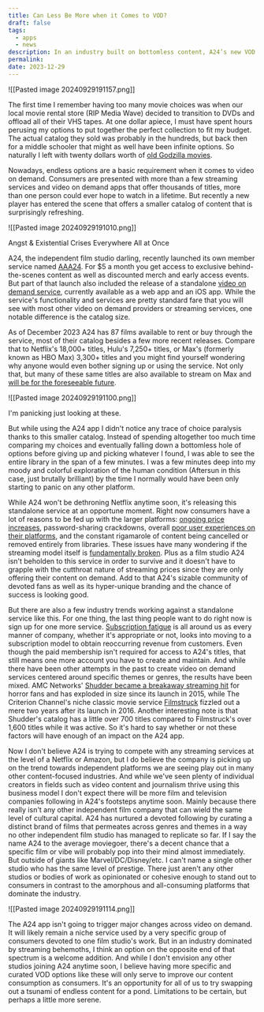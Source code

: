 ```yaml
---
title: Can Less Be More when it Comes to VOD?
draft: false
tags:
  - apps
  - news
description: In an industry built on bottomless content, A24’s new VOD service provides stark contrast
permalink: 
date: 2023-12-29
---
```


![[Pasted image 20240929191157.png]]

The first time I remember having too many movie choices was when our local movie rental store (RIP Media Wave) decided to transition to DVDs and offload all of their VHS tapes. At one dollar apiece, I must have spent hours perusing my options to put together the perfect collection to fit my budget. The actual catalog they sold was probably in the hundreds, but back then for a middle schooler that might as well have been infinite options. So naturally I left with twenty dollars worth of [old Godzilla movies](https://www.youtube.com/watch?v=1K4EDfUjpIE).

Nowadays, endless options are a basic requirement when it comes to video on demand. Consumers are presented with more than a few streaming services and video on demand apps that offer thousands of titles, more than one person could ever hope to watch in a lifetime. But recently a new player has entered the scene that offers a smaller catalog of content that is surprisingly refreshing.

![[Pasted image 20240929191010.png]]

Angst & Existential Crises Everywhere All at Once

A24, the independent film studio darling, recently launched its own member service named [AAA24](https://aaa24.a24films.com/). For $5 a month you get access to exclusive behind-the-scenes content as well as discounted merch and early access events. But part of that launch also included the release of a standalone [video on demand service](https://app.a24films.com/tabs/home), currently available as a web app and an iOS app. While the service's functionality and services are pretty standard fare that you will see with most other video on demand providers or streaming services, one notable difference is the catalog size.

As of December 2023 A24 has 87 films available to rent or buy through the service, most of their catalog besides a few more recent releases. Compare that to Netflix's 18,000+ titles, Hulu's 7,250+ titles, or Max's (formerly known as HBO Max) 3,300+ titles and you might find yourself wondering why anyone would even bother signing up or using the service. Not only that, but many of these same titles are also available to stream on Max and [will be for the foreseeable future](https://www.hollywoodreporter.com/movies/movie-news/hbo-max-a24-deal-1235712928/).

![[Pasted image 20240929191100.png]]

I'm panicking just looking at these.

But while using the A24 app I didn't notice any trace of choice paralysis thanks to this smaller catalog. Instead of spending altogether too much time comparing my choices and eventually falling down a bottomless hole of options before giving up and picking whatever I found, I was able to see the entire library in the span of a few minutes. I was a few minutes deep into my moody and colorful exploration of the human condition (Aftersun in this case, just brutally brilliant) by the time I normally would have been only starting to panic on any other platform.

While A24 won't be dethroning Netflix anytime soon, it's releasing this standalone service at an opportune moment. Right now consumers have a lot of reasons to be fed up with the larger platforms: [ongoing price increases](https://www.theverge.com/23901586/streaming-service-prices-netflix-disney-hulu-peacock-max), password-sharing crackdowns, overall [poor user experiences on their platforms](https://www.theverge.com/23274393/amazon-prime-video-netflix-hbo-apps-look-the-same), and the constant rigamarole of content being cancelled or removed entirely from libraries. These issues have many wondering if the streaming model itself is [fundamentally broken](https://www.theguardian.com/tv-and-radio/2023/jul/01/is-streaming-broken). Plus as a film studio A24 isn't beholden to this service in order to survive and it doesn't have to grapple with the cutthroat nature of streaming prices since they are only offering their content on demand. Add to that A24's sizable community of devoted fans as well as its hyper-unique branding and the chance of success is looking good.

But there are also a few industry trends working against a standalone service like this. For one thing, the last thing people want to do right now is sign up for one more service. [Subscription fatigue](https://hbswk.hbs.edu/item/with-subscription-fatigue-setting-in-companies-need-to-think-hard-about-fees) is all around us as every manner of company, whether it's appropriate or not, looks into moving to a subscription model to obtain reoccurring revenue from customers. Even though the paid membership isn't required for access to A24's titles, that still means one more account you have to create and maintain. And while there have been other attempts in the past to create video on demand services centered around specific themes or genres, the results have been mixed. AMC Networks' [Shudder became a breakaway streaming hit](https://deadline.com/2023/10/amc-shudder-horror-streaming-service-success-2-1235589014/) for horror fans and has exploded in size since its launch in 2015, while The Criterion Channel's niche classic movie service [Filmstruck](https://variety.com/2018/digital/news/filmstruck-shutdown-warnermedia-turner-1202998364/) fizzled out a mere two years after its launch in 2016. Another interesting note is that Shudder's catalog has a little over 700 titles compared to Filmstruck's over 1,600 titles while it was active. So it's hard to say whether or not these factors will have enough of an impact on the A24 app.

Now I don't believe A24 is trying to compete with any streaming services at the level of a Netflix or Amazon, but I do believe the company is picking up on the trend towards independent platforms we are seeing play out in many other content-focused industries. And while we've seen plenty of individual creators in fields such as video content and journalism thrive using this business model I don't expect there will be more film and television companies following in A24's footsteps anytime soon. Mainly because there really isn't any other independent film company that can wield the same level of cultural capital. A24 has nurtured a devoted following by curating a distinct brand of films that permeates across genres and themes in a way no other independent film studio has managed to replicate so far. If I say the name A24 to the average moviegoer, there's a decent chance that a specific film or vibe will probably pop into their mind almost immediately. But outside of giants like Marvel/DC/Disney/etc. I can't name a single other studio who has the same level of prestige. There just aren't any other studios or bodies of work as opinionated or cohesive enough to stand out to consumers in contrast to the amorphous and all-consuming platforms that dominate the industry.

![[Pasted image 20240929191114.png]]

The A24 app isn't going to trigger major changes across video on demand. It will likely remain a niche service used by a very specific group of consumers devoted to one film studio's work. But in an industry dominated by streaming behemoths, I think an option on the opposite end of that spectrum is a welcome addition. And while I don't envision any other studios joining A24 anytime soon, I believe having more specific and curated VOD options like these will only serve to improve our content consumption as consumers. It's an opportunity for all of us to try swapping out a tsunami of endless content for a pond. Limitations to be certain, but perhaps a little more serene.